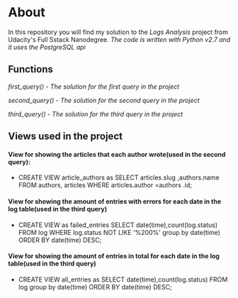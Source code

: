# About
In this repository you will find my solution to the *Logs Analysis* project from Udacity's Full Sstack Nanodegree.
_The code is written with Python v2.7 and it uses the PostgreSQL api_

## Functions
*first_query()* - _The solution for the first query in the project_

*second_query()* - _The solution for the second query in the project_

*third_query()* - _The solution for the third query in the project_
  
## Views used in the project
#### View for showing the articles that each author wrote(used in the second query):
* CREATE VIEW article_authors as SELECT articles.slug ,authors.name FROM authors, articles WHERE articles.author =authors .id;

#### View for showing the amount of entries with errors for each date in the log table(used in the third query)
* CREATE VIEW as failed_entries SELECT date(time),count(log.status) FROM log WHERE log.status NOT LIKE '%200%' group by date(time) ORDER BY date(time) DESC;

#### View for showing the amount of entries in total for each date in the log table(used in the third query)
* CREATE VIEW all_entries as SELECT date(time),count(log.status) FROM log group by date(time) ORDER BY date(time) DESC;
